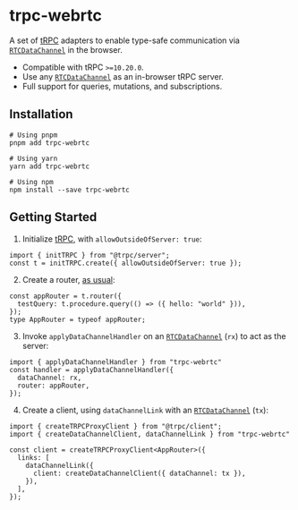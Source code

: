 # trpc-webrtc

A set of [tRPC](https://trpc.io/) adapters to enable type-safe communication via [`RTCDataChannel`](https://developer.mozilla.org/en-US/docs/Web/API/RTCDataChannel) in the browser.

- Compatible with tRPC `>=10.20.0`.
- Use any [`RTCDataChannel`](https://developer.mozilla.org/en-US/docs/Web/API/RTCDataChannel) as an in-browser tRPC server.
- Full support for queries, mutations, and subscriptions.

## Installation

```
# Using pnpm
pnpm add trpc-webrtc

# Using yarn
yarn add trpc-webrtc

# Using npm
npm install --save trpc-webrtc
```

## Getting Started

1. Initialize [tRPC](https://trpc.io/), with `allowOutsideOfServer: true`:

```
import { initTRPC } from "@trpc/server";
const t = initTRPC.create({ allowOutsideOfServer: true });
```

2. Create a router, [as usual](https://trpc.io/docs/quickstart):

```
const appRouter = t.router({
  testQuery: t.procedure.query(() => ({ hello: "world" })),
});
type AppRouter = typeof appRouter;
```

3. Invoke `applyDataChannelHandler` on an [`RTCDataChannel`](https://developer.mozilla.org/en-US/docs/Web/API/RTCDataChannel) (`rx`) to act as the server:

```
import { applyDataChannelHandler } from "trpc-webrtc"
const handler = applyDataChannelHandler({
  dataChannel: rx,
  router: appRouter,
});
```

4. Create a client, using `dataChannelLink` with an [`RTCDataChannel`](https://developer.mozilla.org/en-US/docs/Web/API/RTCDataChannel) (`tx`):

```
import { createTRPCProxyClient } from "@trpc/client";
import { createDataChannelClient, dataChannelLink } from "trpc-webrtc"

const client = createTRPCProxyClient<AppRouter>({
  links: [
    dataChannelLink({
      client: createDataChannelClient({ dataChannel: tx }),
    }),
  ],
});
```

